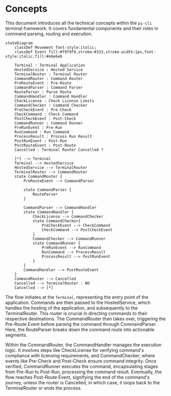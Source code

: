# Concepts
This document introduces all the technical concepts within the `pi-cli` terminal framework. It covers fundamental components and their roles in command parsing, routing and execution.

```mermaid
stateDiagram
    classDef Movement font-style:italic;
    classDef Event fill:#f9f9f9,stroke:#333,stroke-width:1px,font-style:italic,fill:#e6e6e6

    Terminal : Terminal Application
    HostedService : Hosted Service
    TerminalRouter : Terminal Router
    CommandRouter : Command Router
    PreRouteEvent : Pre-Route
    CommandParser : Command Parser
    RouteParser : Parse Route
    CommandHandler : Command Handler
    CheckLicense : Check License Limits
    CommandChecker : Command Checker
    PreCheckEvent : Pre-Check
    CheckCommand : Check Command
    PostCheckEvent : Post-Check
    CommandRunner : Command Runner
    PreRunEvent : Pre-Run
    RunCommand : Run Command
    ProcessResult : Process Run Result
    PostRunEvent : Post-Run
    PostRouteEvent : Post-Route
    Cancelled : Terminal Router Cancelled ?

    [*] --> Terminal
    Terminal --> HostedService 
    HostedService --> TerminalRouter
    TerminalRouter --> CommandRouter
    state CommandRouter {
        PreRouteEvent --> CommandParser

        state CommandParser {
            RouteParser
        }
        
        CommandParser --> CommandHandler
        state CommandHandler {
            CheckLicense --> CommandChecker
            state CommandChecker{
                PreCheckEvent --> CheckCommand
                CheckCommand --> PostCheckEvent
            }
            CommandChecker --> CommandRunner
            state CommandRunner {
                PreRunEvent --> RunCommand
                RunCommand --> ProcessResult
                ProcessResult --> PostRunEvent
            }
        }
        CommandHandler --> PostRouteEvent
    }
    CommandRouter --> Cancelled
    Cancelled --> TerminalRouter : NO
    Cancelled --> [*]
```

The flow initiates at the `Terminal`, representing the entry point of the application. 
Commands are then passed to the HostedService, which handles the hosting of the application, and subsequently to the TerminalRouter. This router is crucial in directing commands to their respective destinations. The CommandRouter then takes over, triggering the Pre-Route Event before parsing the command through CommandParser. Here, the RouteParser breaks down the command route into actionable segments.

Within the CommandRouter, the CommandHandler manages the execution logic. It involves steps like CheckLicense for verifying command's compliance with licensing requirements, and CommandChecker, where events like Pre-Check and Post-Check ensure command integrity. Once verified, CommandRunner executes the command, encapsulating stages from Pre-Run to Post-Run, processing the command result. Eventually, the flow reaches Post-Route Event, signifying the end of the command's journey, unless the router is Cancelled, in which case, it loops back to the TerminalRouter or ends the process.